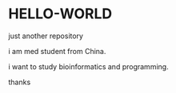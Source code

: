 # HELLO-WORLD
just another repository

i am med student from China. 

i want to study bioinformatics and programming.

thanks
